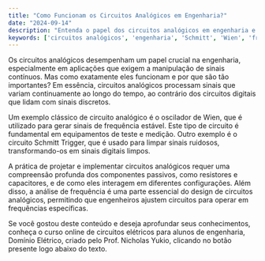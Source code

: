 ```yaml
---
title: "Como Funcionam os Circuitos Analógicos em Engenharia?"
date: "2024-09-14"
description: "Entenda o papel dos circuitos analógicos em engenharia e suas aplicações práticas."
keywords: ['circuitos analógicos', 'engenharia', 'Schmitt', 'Wien', 'frequência']
---
```


Os circuitos analógicos desempenham um papel crucial na engenharia, especialmente em aplicações que exigem a manipulação de sinais contínuos. Mas como exatamente eles funcionam e por que são tão importantes? Em essência, circuitos analógicos processam sinais que variam continuamente ao longo do tempo, ao contrário dos circuitos digitais que lidam com sinais discretos. 

Um exemplo clássico de circuito analógico é o oscilador de Wien, que é utilizado para gerar sinais de frequência estável. Este tipo de circuito é fundamental em equipamentos de teste e medição. Outro exemplo é o circuito Schmitt Trigger, que é usado para limpar sinais ruidosos, transformando-os em sinais digitais limpos. 

A prática de projetar e implementar circuitos analógicos requer uma compreensão profunda dos componentes passivos, como resistores e capacitores, e de como eles interagem em diferentes configurações. Além disso, a análise de frequência é uma parte essencial do design de circuitos analógicos, permitindo que engenheiros ajustem circuitos para operar em frequências específicas.

Se você gostou deste conteúdo e deseja aprofundar seus conhecimentos, conheça o curso online de circuitos elétricos para alunos de engenharia, Domínio Elétrico, criado pelo Prof. Nicholas Yukio, clicando no botão presente logo abaixo do texto.
